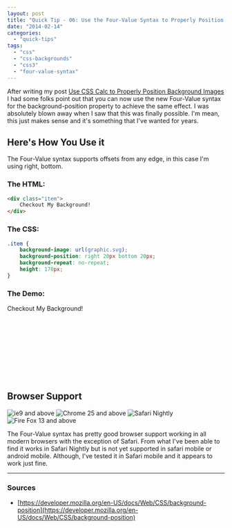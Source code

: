 ```yaml
---
layout: post
title: "Quick Tip - 06: Use the Four-Value Syntax to Properly Position Background Images"
date: "2014-02-14"
categories: 
  - "quick-tips"
tags: 
  - "css"
  - "css-backgrounds"
  - "css3"
  - "four-value-syntax"
---
```


<p class="intro"><span class="dropcap">A</span>fter writing my post <a href="http://briantree.se/quick-tip-02-use-css-calc-properly-position-background-images/">Use CSS Calc to Properly Position Background Images</a> I had some folks point out that you can now use the new Four-Value syntax for the background-position property to achieve the same effect. I was absolutely blown away when I saw that this was finally possible. I'm mean, this just makes sense and it's something that I've wanted for years.</p>

## Here's How You Use it

The Four-Value syntax supports offsets from any edge, in this case I'm using right, bottom.

### The HTML:

```html
<div class="item">
    Checkout My Background!
</div>
```

### The CSS:

```css
.item {
    background-image: url(graphic.svg);
    background-position: right 20px bottom 20px;
    background-repeat: no-repeat;
    height: 170px;
}
```

### The Demo:

<div class="demoBox" style="background-image: url('../../assets/img/content/uploads/2014/01/graphic.svg'); background-position: right 20px bottom 20px; background-repeat: no-repeat; height: 170px; margin-bottom: 25px;">Checkout My Background!</div>

## Browser Support

<div class="browserSupport__list">
<img src="../../assets/img/ie.svg" alt="ie9 and above" title="ie9 and above">
<img src="../../assets/img/chrome.svg" alt="Chrome 25 and above" title="Chrome 25 and above">
<img src="../../assets/img/safari.svg" alt="Safari Nightly" title="Safari Nightly">
<img src="../../assets/img/firefox.svg" alt="Fire Fox 13 and above" title="Fire Fox 13 and above">
</div>

The Four-Value syntax has pretty good browser support working in all modern browsers with the exception of Safari. From what I've been able to find it works in Safari Nightly but is not yet supported in safari mobile or android mobile. Although, I've tested it in Safari mobile and it appears to work just fine.

* * *

### Sources

- [https://developer.mozilla.org/en-US/docs/Web/CSS/background-position](https://developer.mozilla.org/en-US/docs/Web/CSS/background-position)
